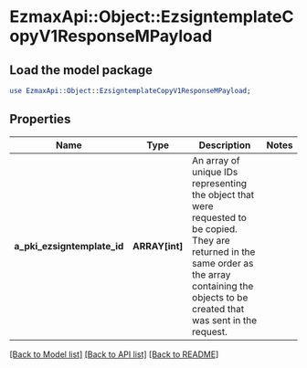 # EzmaxApi::Object::EzsigntemplateCopyV1ResponseMPayload

## Load the model package
```perl
use EzmaxApi::Object::EzsigntemplateCopyV1ResponseMPayload;
```

## Properties
Name | Type | Description | Notes
------------ | ------------- | ------------- | -------------
**a_pki_ezsigntemplate_id** | **ARRAY[int]** | An array of unique IDs representing the object that were requested to be copied.  They are returned in the same order as the array containing the objects to be created that was sent in the request. | 

[[Back to Model list]](../README.md#documentation-for-models) [[Back to API list]](../README.md#documentation-for-api-endpoints) [[Back to README]](../README.md)


